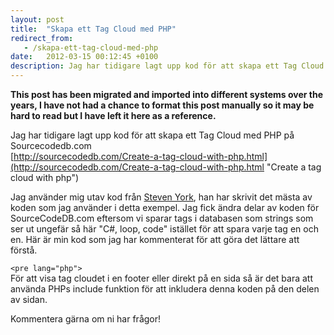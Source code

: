 ```yaml
---
layout: post
title:  "Skapa ett Tag Cloud med PHP"
redirect_from:
   - /skapa-ett-tag-cloud-med-php
date:   2012-03-15 00:12:45 +0100
description: Jag har tidigare lagt upp kod för att skapa ett Tag Cloud med PHP på Sourcecodedb.com http://s...
---
```


**This post has been migrated and imported into different systems over the years, I have not had a chance to format this post manually so it may be hard to read but I have left it here as a reference.**

Jag har tidigare lagt upp kod för att skapa ett Tag Cloud med PHP på Sourcecodedb.com  
[http://sourcecodedb.com/Create-a-tag-cloud-with-php.html](http://sourcecodedb.com/Create-a-tag-cloud-with-php.html "Create a tag cloud with php")  
  
 Jag använder mig utav kod från [Steven York](http://stevenyork.com/tutorial/creating_accessible_tag_cloud_in_php_css_mysql), han har skrivit det mästa av koden som jag använder i detta exempel. Jag fick ändra delar av koden för SourceCodeDB.com eftersom vi sparar tags i databasen som strings som ser ut ungefär så här "C#, loop, code" istället för att spara varje tag en och en. Här är min kod som jag har kommenterat för att göra det lättare att förstå.

`<pre lang="php">`  
 För att visa tag cloudet i en footer eller direkt på en sida så är det bara att använda PHPs include funktion för att inkludera denna koden på den delen av sidan.  
  
 Kommentera gärna om ni har frågor!